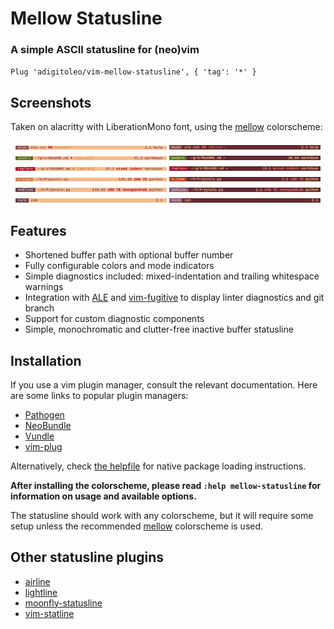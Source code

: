# Mellow Statusline


### A simple ASCII statusline for (neo)vim

`Plug 'adigitoleo/vim-mellow-statusline', { 'tag': '*' }`


## Screenshots

Taken on alacritty with LiberationMono font, using the [mellow] colorscheme:

<p align="center" style"margin: 4%;">
    <img src="./img/normal_mode.png" width="48%" />
    <img src="./img/normal_mode_dark.png" width="48%" />
    <img src="./img/insert_mode.png" width="48%" />
    <img src="./img/insert_mode_dark.png" width="48%" />
    <img src="./img/replace_mode.png" width="48%" />
    <img src="./img/replace_mode_dark.png" width="48%" />
    <img src="./img/visual_mode.png" width="48%" />
    <img src="./img/visual_mode_dark.png" width="48%" />
    <img src="./img/cmdline_mode.png" width="48%" />
    <img src="./img/cmdline_mode_dark.png" width="48%" />
    <img src="./img/term_zsh.png" width="48%" />
    <img src="./img/term_zsh_dark.png" width="48%" />
</p>


## Features

- Shortened buffer path with optional buffer number
- Fully configurable colors and mode indicators
- Simple diagnostics included: mixed-indentation and trailing whitespace warnings
- Integration with [ALE] and [vim-fugitive] to display linter diagnostics and git branch
- Support for custom diagnostic components
- Simple, monochromatic and clutter-free inactive buffer statusline


## Installation

If you use a vim plugin manager, consult the relevant documentation.
Here are some links to popular plugin managers:
- [Pathogen]
- [NeoBundle]
- [Vundle]
- [vim-plug]

Alternatively, check [the helpfile] for native package loading instructions.

[the helpfile]: doc/mellow-statusline.txt

**After installing the colorscheme, please read `:help mellow-statusline` for information on usage and available options.**

The statusline should work with any colorscheme,
but it will require some setup unless the recommended [mellow] colorscheme is used.


## Other statusline plugins

- [airline]
- [lightline]
- [moonfly-statusline]
- [vim-statline]


[NOTE]: # ( ------------ PUT ALL EXTERNAL LINKS BELOW THIS LINE ------------ )

[Pathogen]: https://github.com/tpope/vim-pathogen

[NeoBundle]: https://github.com/Shougo/neobundle.vim

[Vundle]: https://github.com/gmarik/vundle

[vim-plug]: https://github.com/junegunn/vim-plug

[mellow]: https://github.com/adigitoleo/vim-mellow

[ALE]: https://github.com/dense-analysis/ale

[airline]: https://github.com/vim-airline/vim-airline

[lightline]: https://github.com/itchyny/lightline.vim

[moonfly-statusline]: https://github.com/bluz71/vim-moonfly-statusline

[vim-statline]: https://github.com/millermedeiros/vim-statline

[vim-fugitive]: https://github.com/tpope/vim-fugitive
